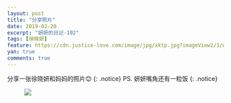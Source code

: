 ```yaml
---
layout: post
title: "分享照片"
date: 2019-02-20
excerpt: "妍妍的日记-102"
tags: [徐晓妍]
feature: https://cdn.justice-love.com/image/jpg/xktp.jpg?imageView2/1/w/1200/h/500
yan: true
comments: true
---
```

分享一张徐晓妍和妈妈的照片😊
{: .notice}
PS. 妍妍嘴角还有一粒饭
{: .notice}
<figure>
    <img src="{{ site.staticUrl }}/yanyan/image/yanyanhemamazp.jpeg?imageMogr2/auto-orient" />
</figure>
